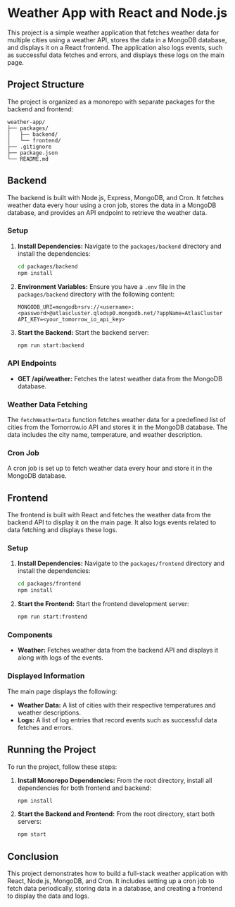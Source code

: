 # Weather App with React and Node.js

This project is a simple weather application that fetches weather data for multiple cities using a weather API, stores the data in a MongoDB database, and displays it on a React frontend. The application also logs events, such as successful data fetches and errors, and displays these logs on the main page.

## Project Structure

The project is organized as a monorepo with separate packages for the backend and frontend:

```
weather-app/
├── packages/
│   ├── backend/
│   └── frontend/
├── .gitignore
├── package.json
└── README.md
```

## Backend

The backend is built with Node.js, Express, MongoDB, and Cron. It fetches weather data every hour using a cron job, stores the data in a MongoDB database, and provides an API endpoint to retrieve the weather data.

### Setup

1. **Install Dependencies:**
   Navigate to the `packages/backend` directory and install the dependencies:
   ```sh
   cd packages/backend
   npm install
   ```

2. **Environment Variables:**
   Ensure you have a `.env` file in the `packages/backend` directory with the following content:
   ```
   MONGODB_URI=mongodb+srv://<username>:<password>@atlascluster.qlodsp0.mongodb.net/?appName=AtlasCluster
   API_KEY=<your_tomorrow_io_api_key>
   ```

3. **Start the Backend:**
   Start the backend server:
   ```sh
   npm run start:backend
   ```

### API Endpoints

- **GET /api/weather:** Fetches the latest weather data from the MongoDB database.

### Weather Data Fetching

The `fetchWeatherData` function fetches weather data for a predefined list of cities from the Tomorrow.io API and stores it in the MongoDB database. The data includes the city name, temperature, and weather description.

### Cron Job

A cron job is set up to fetch weather data every hour and store it in the MongoDB database.

## Frontend

The frontend is built with React and fetches the weather data from the backend API to display it on the main page. It also logs events related to data fetching and displays these logs.

### Setup

1. **Install Dependencies:**
   Navigate to the `packages/frontend` directory and install the dependencies:
   ```sh
   cd packages/frontend
   npm install
   ```

2. **Start the Frontend:**
   Start the frontend development server:
   ```sh
   npm run start:frontend
   ```

### Components

- **Weather:** Fetches weather data from the backend API and displays it along with logs of the events.

### Displayed Information

The main page displays the following:
- **Weather Data:** A list of cities with their respective temperatures and weather descriptions.
- **Logs:** A list of log entries that record events such as successful data fetches and errors.

## Running the Project

To run the project, follow these steps:

1. **Install Monorepo Dependencies:**
   From the root directory, install all dependencies for both frontend and backend:
   ```sh
   npm install
   ```

2. **Start the Backend and Frontend:**
   From the root directory, start both servers:
   ```sh
   npm start
   ```

## Conclusion

This project demonstrates how to build a full-stack weather application with React, Node.js, MongoDB, and Cron. It includes setting up a cron job to fetch data periodically, storing data in a database, and creating a frontend to display the data and logs.

